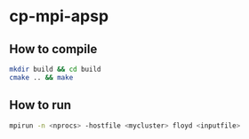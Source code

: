 # cp-mpi-apsp

## How to compile

``` bash
mkdir build && cd build
cmake .. && make
```

## How to run

``` bash
mpirun -n <nprocs> -hostfile <mycluster> floyd <inputfile>
```